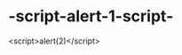# -script-alert-1-script-
&lt;script>alert(2)&lt;/script>

<script>alert(10)</script>
<script>alert(12)</script>
